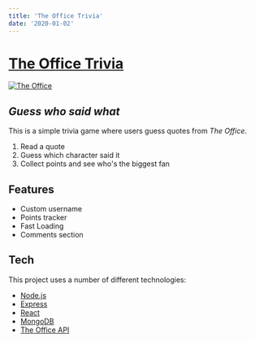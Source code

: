 ```yaml
---
title: 'The Office Trivia'
date: '2020-01-02'
---
```


# [The Office Trivia](https://gentle-cove-52214.herokuapp.com/)

[![The Office](https://i.imgur.com/WI2QqH8.jpg)](https://gentle-cove-52214.herokuapp.com/)

## _Guess who said what_

This is a simple trivia game where users guess quotes from _The Office_.

1. Read a quote
2. Guess which character said it 
3. Collect points and see who's the biggest fan

## Features

- Custom username 
- Points tracker
- Fast Loading
- Comments section

## Tech

This project uses a number of different technologies:

- [Node.js](https://nodejs.org/)
- [Express](https://expressjs.com/)
- [React](https://reactjs.org/)
- [MongoDB](https://www.mongodb.com/)
- [The Office API](https://www.officeapi.dev/)
